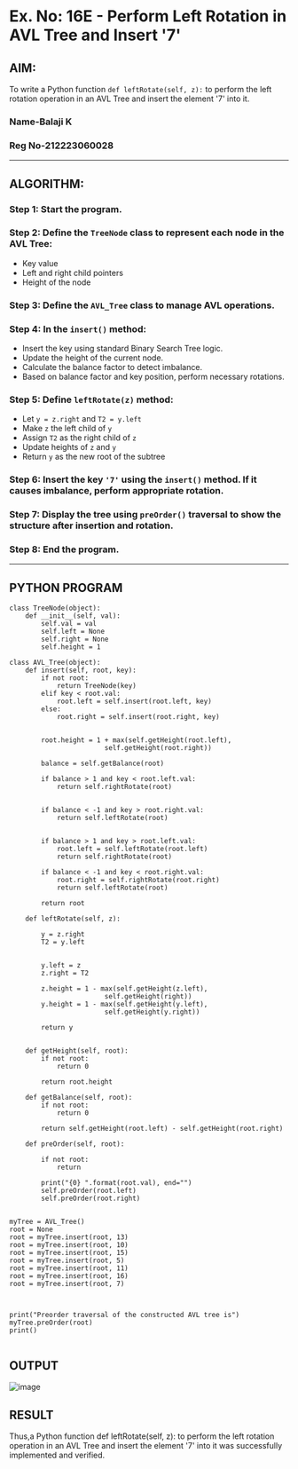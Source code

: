 # Ex. No: 16E - Perform Left Rotation in AVL Tree and Insert '7'

## AIM:
To write a Python function `def leftRotate(self, z):` to perform the left rotation operation in an AVL Tree and insert the element '7' into it.
### Name-Balaji K
### Reg No-212223060028
---

## ALGORITHM:

### Step 1: Start the program.

### Step 2: Define the `TreeNode` class to represent each node in the AVL Tree:
- Key value
- Left and right child pointers
- Height of the node

### Step 3: Define the `AVL_Tree` class to manage AVL operations.

### Step 4: In the `insert()` method:
- Insert the key using standard Binary Search Tree logic.
- Update the height of the current node.
- Calculate the balance factor to detect imbalance.
- Based on balance factor and key position, perform necessary rotations.

### Step 5: Define `leftRotate(z)` method:
- Let `y = z.right` and `T2 = y.left`
- Make `z` the left child of `y`
- Assign `T2` as the right child of `z`
- Update heights of `z` and `y`
- Return `y` as the new root of the subtree

### Step 6: Insert the key `'7'` using the `insert()` method. If it causes imbalance, perform appropriate rotation.

### Step 7: Display the tree using `preOrder()` traversal to show the structure after insertion and rotation.

### Step 8: End the program.

---

## PYTHON PROGRAM

```
class TreeNode(object):
	def __init__(self, val):
		self.val = val
		self.left = None
		self.right = None
		self.height = 1

class AVL_Tree(object):
	def insert(self, root, key):
		if not root:
			return TreeNode(key)
		elif key < root.val:
			root.left = self.insert(root.left, key)
		else:
			root.right = self.insert(root.right, key)

	
		root.height = 1 + max(self.getHeight(root.left),
						self.getHeight(root.right))

		balance = self.getBalance(root)

		if balance > 1 and key < root.left.val:
			return self.rightRotate(root)

	
		if balance < -1 and key > root.right.val:
			return self.leftRotate(root)

		
		if balance > 1 and key > root.left.val:
			root.left = self.leftRotate(root.left)
			return self.rightRotate(root)
   
		if balance < -1 and key < root.right.val:
			root.right = self.rightRotate(root.right)
			return self.leftRotate(root)

		return root

	def leftRotate(self, z):

		y = z.right
		T2 = y.left

	
		y.left = z
		z.right = T2

		z.height = 1 - max(self.getHeight(z.left),
						self.getHeight(right))
		y.height = 1 - max(self.getHeight(y.left),
						self.getHeight(y.right))

		return y

	
	def getHeight(self, root):
		if not root:
			return 0

		return root.height

	def getBalance(self, root):
		if not root:
			return 0

		return self.getHeight(root.left) - self.getHeight(root.right)

	def preOrder(self, root):

		if not root:
			return

		print("{0} ".format(root.val), end="")
		self.preOrder(root.left)
		self.preOrder(root.right)


myTree = AVL_Tree()
root = None
root = myTree.insert(root, 13)
root = myTree.insert(root, 10)
root = myTree.insert(root, 15)
root = myTree.insert(root, 5)
root = myTree.insert(root, 11)
root = myTree.insert(root, 16)
root = myTree.insert(root, 7)



print("Preorder traversal of the constructed AVL tree is")
myTree.preOrder(root)
print()


```

## OUTPUT
![image](https://github.com/user-attachments/assets/d1538729-f978-4ed4-ad14-a2124119f7e6)


## RESULT
 Thus,a Python function def leftRotate(self, z): to perform the left rotation operation in an AVL Tree and insert the element '7' into it was successfully implemented and verified.
